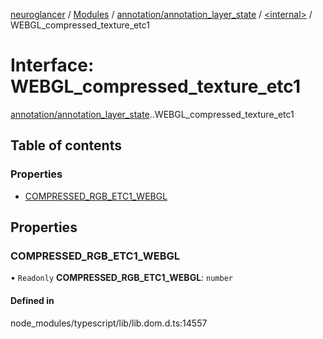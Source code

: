 [neuroglancer](../README.md) / [Modules](../modules.md) / [annotation/annotation\_layer\_state](../modules/annotation_annotation_layer_state.md) / [<internal\>](../modules/annotation_annotation_layer_state._internal_.md) / WEBGL\_compressed\_texture\_etc1

# Interface: WEBGL\_compressed\_texture\_etc1

[annotation/annotation_layer_state](../modules/annotation_annotation_layer_state.md).[<internal>](../modules/annotation_annotation_layer_state._internal_.md).WEBGL_compressed_texture_etc1

## Table of contents

### Properties

- [COMPRESSED\_RGB\_ETC1\_WEBGL](annotation_annotation_layer_state._internal_.WEBGL_compressed_texture_etc1.md#compressed_rgb_etc1_webgl)

## Properties

### COMPRESSED\_RGB\_ETC1\_WEBGL

• `Readonly` **COMPRESSED\_RGB\_ETC1\_WEBGL**: `number`

#### Defined in

node_modules/typescript/lib/lib.dom.d.ts:14557
